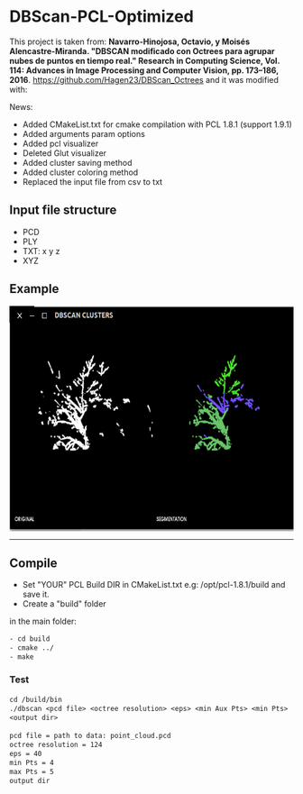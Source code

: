# DBScan-PCL-Optimized

This project is taken from: **Navarro-Hinojosa, Octavio, y Moisés Alencastre-Miranda. "DBSCAN modificado con Octrees para agrupar nubes de puntos en tiempo real." Research in Computing Science, Vol. 114: Advances in Image Processing and Computer Vision, pp. 173–186, 2016**. https://github.com/Hagen23/DBScan_Octrees and it was modified with:

News:
* Added CMakeList.txt for cmake compilation with PCL 1.8.1 (support 1.9.1)
* Added arguments param options
* Added pcl visualizer
* Deleted Glut visualizer
* Added cluster saving method
* Added cluster coloring method
* Replaced the input file from csv to txt

## Input file structure

* PCD
* PLY
* TXT: x y z
* XYZ

## Example
<img src="./example/scan.png" align="center" height="400" width="540"><br>

-------------------
## Compile
* Set "YOUR" PCL Build DIR in CMakeList.txt e.g: /opt/pcl-1.8.1/build and save it.
* Create a "build" folder

in the main folder:

    - cd build  
    - cmake ../
    - make
       
        	 
### Test

    cd /build/bin
    ./dbscan <pcd file> <octree resolution> <eps> <min Aux Pts> <min Pts> <output dir>
    
    pcd file = path to data: point_cloud.pcd
    octree resolution = 124
    eps = 40
    min Pts = 4
    max Pts = 5
    output dir
    



